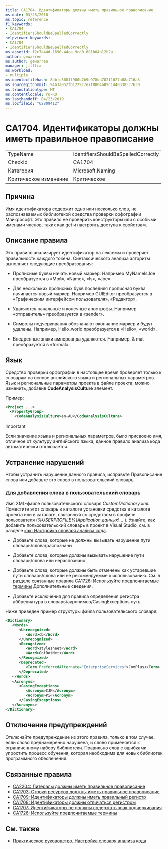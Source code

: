 ```yaml
---
title: CA1704. Идентификаторы должны иметь правильное правописание
ms.date: 03/28/2018
ms.topic: reference
f1_keywords:
- CA1704
- IdentifiersShouldBeSpelledCorrectly
helpviewer_keywords:
- CA1704
- IdentifiersShouldBeSpelledCorrectly
ms.assetid: f2c7a44d-1690-44ca-9cd0-681b04b12b2a
author: gewarren
ms.author: gewarren
manager: jillfra
ms.workload:
- multiple
ms.openlocfilehash: 8dbfc8081f980b7b9e978da782f1627a88a716a3
ms.sourcegitcommit: 94b3a052fb1229c7e7f8804b09c1d403385c7630
ms.translationtype: MT
ms.contentlocale: ru-RU
ms.lasthandoff: 04/23/2019
ms.locfileid: "62809412"
---
```

# <a name="ca1704-identifiers-should-be-spelled-correctly"></a>CA1704. Идентификаторы должны иметь правильное правописание

|||
|-|-|
|TypeName|IdentifiersShouldBeSpelledCorrectly|
|CheckId|CA1704|
|Категория|Microsoft.Naming|
|Критическое изменение|Критическое|

## <a name="cause"></a>Причина

Имя идентификатора содержит одно или несколько слов, не распознаваемых библиотекой средства проверки орфографии Майкрософт. Это правило не проверить конструкторы или с особыми именами членов, таких как get и настроить доступа к свойствам.

## <a name="rule-description"></a>Описание правила

Это правило анализирует идентификатор на лексемы и проверяет правильность каждого токена. Синтаксического анализа алгоритм выполняет следующие преобразования:

- Прописные буквы начать новый маркер. Например MyNameIsJoe преобразуется в «Мой», «Name», «Is», «Joe».

- Для нескольких прописных букв последняя прописная буква начинается новый маркер. Например GUIEditor преобразуется в «Графическим интерфейсом пользователя», «Редактор».

- Удаляются начальные и конечные апострофы. Например «отправитель» преобразуется в «sender».

- Символы подчеркивания обозначают окончание маркер и будут удалены. Например, Hello_world преобразуется в «Hello», «world».

- Внедренные знаки амперсанда удаляются. Например, & mat преобразуется в «format».

## <a name="language"></a>Язык

Средство проверки орфографии в настоящее время проверяет только к словарям на основе английского языка и региональных параметров. Язык и региональные параметры проекта в файле проекта, можно изменить, добавив **CodeAnalysisCulture** элемент.

Пример:

```xml
<Project ...>
  <PropertyGroup>
    <CodeAnalysisCulture>en-AU</CodeAnalysisCulture>
```

> [!IMPORTANT]
> Если значение языка и региональных параметров, было присвоено имя, отличное от культуру английского языка, данное правило анализа кода автоматически отключается.

## <a name="how-to-fix-violations"></a>Устранение нарушений

Чтобы устранить нарушение данного правила, исправьте Правописание слова или добавьте это слово в пользовательский словарь.

### <a name="to-add-words-to-a-custom-dictionary"></a>Для добавления слова в пользовательский словарь

Имя XML-файле пользовательского словаря *CustomDictionary.xml*. Поместите этот словарь в каталоге установки средства в каталоге проекта или в каталоге, связанный со средством в профиле пользователя (*%USERPROFILE%\Application данных\\...* ). Узнайте, как добавить пользовательский словарь в проект в Visual Studio, см. в разделе [как: Настройка словаря анализа кода](../code-quality/how-to-customize-the-code-analysis-dictionary.md).

- Добавьте слова, которые не должны вызывать нарушение пути словарь/слова/распознаны.

- Добавьте слова, которые должны вызывать нарушение пути словарь/слова или нераспознано.

- Добавьте слова, которые должны быть отмечены как устаревшие пути словарь/слова или не рекомендуемые к использованию. См. в разделе связанные правила [CA1726: Используйте предпочитаемые термины](../code-quality/ca1726-use-preferred-terms.md) Дополнительные сведения.

- Добавьте исключения для правила определения регистра аббревиатура в словарь/акронимов/CasingExceptions путь.

Ниже приведен пример структуры файла пользовательского словаря:

```xml
<Dictionary>
   <Words>
      <Unrecognized>
         <Word>cb</Word>
      </Unrecognized>
      <Recognized>
         <Word>stylesheet</Word>
         <Word>GotDotNet</Word>
      </Recognized>
      <Deprecated>
         <Term PreferredAlternate="EnterpriseServices">ComPlus</Term>
      </Deprecated>
   </Words>
   <Acronyms>
      <CasingExceptions>
         <Acronym>CJK</Acronym>
         <Acronym>Pi</Acronym>
      </CasingExceptions>
   </Acronyms>
</Dictionary>
```

## <a name="when-to-suppress-warnings"></a>Отключение предупреждений

Отключайте предупреждение из этого правила, только в том случае, если слово преднамеренно нарушена, и слово применяется к ограниченному набору библиотеки. Правильно слов с ошибками упростить процесс обучения, которая необходима для новых библиотек программного обеспечения.

## <a name="related-rules"></a>Связанные правила

- [CA2204: Литералы должны иметь правильное правописание](../code-quality/ca2204-literals-should-be-spelled-correctly.md)
- [CA1703: Строки ресурсов должны иметь правильное правописание](../code-quality/ca1703-resource-strings-should-be-spelled-correctly.md)
- [CA1709: Идентификаторы должны иметь правильный регистр](../code-quality/ca1709-identifiers-should-be-cased-correctly.md)
- [CA1708: Идентификаторы должны отличаться регистром](../code-quality/ca1708-identifiers-should-differ-by-more-than-case.md)
- [CA1707: Идентификаторы не должны содержать знак подчеркивания](../code-quality/ca1707-identifiers-should-not-contain-underscores.md)
- [CA1726: Используйте предпочитаемые термины](../code-quality/ca1726-use-preferred-terms.md)

## <a name="see-also"></a>См. также

- [Практическое руководство. Настройка словаря анализа кода](../code-quality/how-to-customize-the-code-analysis-dictionary.md)
